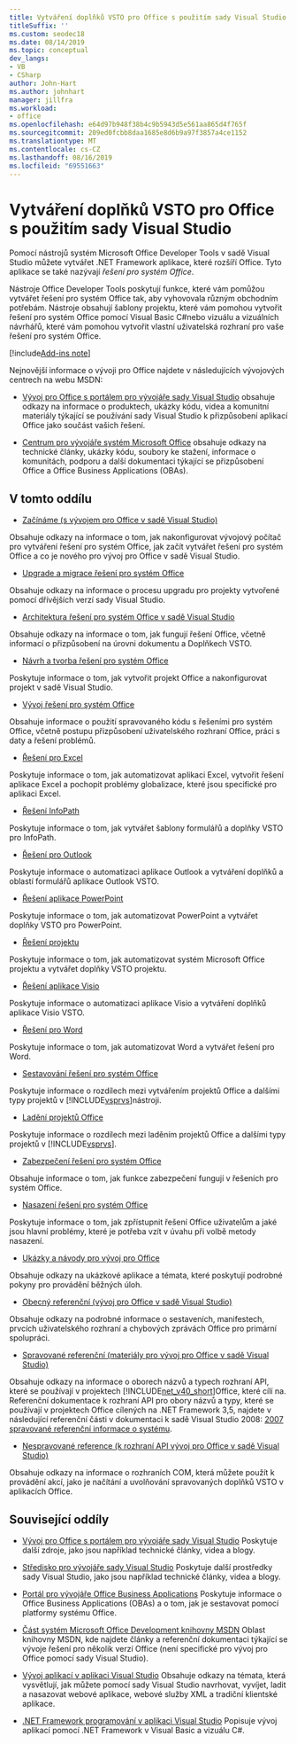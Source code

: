 ```yaml
---
title: Vytváření doplňků VSTO pro Office s použitím sady Visual Studio
titleSuffix: ''
ms.custom: seodec18
ms.date: 08/14/2019
ms.topic: conceptual
dev_langs:
- VB
- CSharp
author: John-Hart
ms.author: johnhart
manager: jillfra
ms.workload:
- office
ms.openlocfilehash: e64d97b948f38b4c9b5943d5e561aa865d4f765f
ms.sourcegitcommit: 209ed0fcbb8daa1685e8d6b9a97f3857a4ce1152
ms.translationtype: MT
ms.contentlocale: cs-CZ
ms.lasthandoff: 08/16/2019
ms.locfileid: "69551663"
---
```

# <a name="create-vsto-add-ins-for-office-by-using-visual-studio"></a>Vytváření doplňků VSTO pro Office s použitím sady Visual Studio
  Pomocí nástrojů systém Microsoft Office Developer Tools v sadě Visual Studio můžete vytvářet .NET Framework aplikace, které rozšíří Office. Tyto aplikace se také nazývají *řešení pro systém Office*.

 Nástroje Office Developer Tools poskytují funkce, které vám pomůžou vytvářet řešení pro systém Office tak, aby vyhovovala různým obchodním potřebám. Nástroje obsahují šablony projektu, které vám pomohou vytvořit řešení pro systém Office pomocí Visual Basic C#nebo vizuálu a vizuálních návrhářů, které vám pomohou vytvořit vlastní uživatelská rozhraní pro vaše řešení pro systém Office.

[!include[Add-ins note](includes/addinsnote.md)]

 Nejnovější informace o vývoji pro Office najdete v následujících vývojových centrech na webu MSDN:

- [Vývoj pro Office s portálem pro vývojáře sady Visual Studio](http://go.microsoft.com/fwlink/?LinkId=123844) obsahuje odkazy na informace o produktech, ukázky kódu, videa a komunitní materiály týkající se používání sady Visual Studio k přizpůsobení aplikací Office jako součást vašich řešení.

- [Centrum pro vývojáře systém Microsoft Office](http://go.microsoft.com/fwlink/?LinkId=83467) obsahuje odkazy na technické články, ukázky kódu, soubory ke stažení, informace o komunitách, podporu a další dokumentaci týkající se přizpůsobení Office a Office Business Applications (OBAs).

## <a name="in-this-section"></a>V tomto oddílu
- [Začínáme &#40;s vývojem pro Office v sadě Visual Studio&#41;](../vsto/getting-started-office-development-in-visual-studio.md)

 Obsahuje odkazy na informace o tom, jak nakonfigurovat vývojový počítač pro vytváření řešení pro systém Office, jak začít vytvářet řešení pro systém Office a co je nového pro vývoj pro Office v sadě Visual Studio.

- [Upgrade a migrace řešení pro systém Office](../vsto/upgrading-and-migrating-office-solutions.md)

 Obsahuje odkazy na informace o procesu upgradu pro projekty vytvořené pomocí dřívějších verzí sady Visual Studio.

- [Architektura řešení pro systém Office v sadě Visual Studio](../vsto/architecture-of-office-solutions-in-visual-studio.md)

 Obsahuje odkazy na informace o tom, jak fungují řešení Office, včetně informací o přizpůsobení na úrovni dokumentu a Doplňkech VSTO.

- [Návrh a tvorba řešení pro systém Office](../vsto/designing-and-creating-office-solutions.md)

 Poskytuje informace o tom, jak vytvořit projekt Office a nakonfigurovat projekt v sadě Visual Studio.

- [Vývoj řešení pro systém Office](../vsto/developing-office-solutions.md)

 Obsahuje informace o použití spravovaného kódu s řešeními pro systém Office, včetně postupu přizpůsobení uživatelského rozhraní Office, práci s daty a řešení problémů.

- [Řešení pro Excel](../vsto/excel-solutions.md)

 Poskytuje informace o tom, jak automatizovat aplikaci Excel, vytvořit řešení aplikace Excel a pochopit problémy globalizace, které jsou specifické pro aplikaci Excel.

- [Řešení InfoPath](../vsto/infopath-solutions.md)

 Poskytuje informace o tom, jak vytvářet šablony formulářů a doplňky VSTO pro InfoPath.

- [Řešení pro Outlook](../vsto/outlook-solutions.md)

 Poskytuje informace o automatizaci aplikace Outlook a vytváření doplňků a oblastí formulářů aplikace Outlook VSTO.

- [Řešení aplikace PowerPoint](../vsto/powerpoint-solutions.md)

 Poskytuje informace o tom, jak automatizovat PowerPoint a vytvářet doplňky VSTO pro PowerPoint.

- [Řešení projektu](../vsto/project-solutions.md)

 Poskytuje informace o tom, jak automatizovat systém Microsoft Office projektu a vytvářet doplňky VSTO projektu.

- [Řešení aplikace Visio](../vsto/visio-solutions.md)

 Poskytuje informace o automatizaci aplikace Visio a vytváření doplňků aplikace Visio VSTO.

- [Řešení pro Word](../vsto/word-solutions.md)

 Poskytuje informace o tom, jak automatizovat Word a vytvářet řešení pro Word.

- [Sestavování řešení pro systém Office](../vsto/building-office-solutions.md)

 Poskytuje informace o rozdílech mezi vytvářením projektů Office a dalšími typy projektů v [!INCLUDE[vsprvs](../sharepoint/includes/vsprvs-md.md)]nástroji.

- [Ladění projektů Office](../vsto/debugging-office-projects.md)

 Poskytuje informace o rozdílech mezi laděním projektů Office a dalšími typy projektů v [!INCLUDE[vsprvs](../sharepoint/includes/vsprvs-md.md)].

- [Zabezpečení řešení pro systém Office](../vsto/securing-office-solutions.md)

 Obsahuje informace o tom, jak funkce zabezpečení fungují v řešeních pro systém Office.

- [Nasazení řešení pro systém Office](../vsto/deploying-an-office-solution.md)

 Poskytuje informace o tom, jak zpřístupnit řešení Office uživatelům a jaké jsou hlavní problémy, které je potřeba vzít v úvahu při volbě metody nasazení.

- [Ukázky a návody pro vývoj pro Office](../vsto/office-development-samples-and-walkthroughs.md)

 Obsahuje odkazy na ukázkové aplikace a témata, které poskytují podrobné pokyny pro provádění běžných úloh.

- [Obecný referenční &#40;vývoj pro Office v sadě Visual Studio&#41;](../vsto/general-reference-office-development-in-visual-studio.md)

 Obsahuje odkazy na podrobné informace o sestaveních, manifestech, prvcích uživatelského rozhraní a chybových zprávách Office pro primární spolupráci.

- [Spravované referenční &#40;materiály pro vývoj pro Office v sadě Visual Studio&#41;](../vsto/managed-reference-office-development-in-visual-studio.md)

 Obsahuje odkazy na informace o oborech názvů a typech rozhraní API, které se používají v projektech [!INCLUDE[net_v40_short](../sharepoint/includes/net-v40-short-md.md)]Office, které cílí na. Referenční dokumentace k rozhraní API pro obory názvů a typy, které se používají v projektech Office cílených na .NET Framework 3,5, najdete v následující referenční části v dokumentaci k sadě Visual Studio 2008: [2007 spravované referenční informace o systému](http://go.microsoft.com/fwlink/?LinkId=160658).

- [Nespravované reference &#40;k rozhraní API vývoj pro Office v sadě Visual Studio&#41;](../vsto/unmanaged-api-reference-office-development-in-visual-studio.md)

 Obsahuje odkazy na informace o rozhraních COM, která můžete použít k provádění akcí, jako je načítání a uvolňování spravovaných doplňků VSTO v aplikacích Office.

## <a name="related-sections"></a>Související oddíly
- [Vývoj pro Office s portálem pro vývojáře sady Visual Studio](http://go.microsoft.com/fwlink/?LinkId=123844) Poskytuje další zdroje, jako jsou například technické články, videa a blogy.

- [Středisko pro vývojáře sady Visual Studio](http://go.microsoft.com/fwlink/?LinkID=99124) Poskytuje další prostředky sady Visual Studio, jako jsou například technické články, videa a blogy.

- [Portál pro vývojáře Office Business Applications](http://go.microsoft.com/fwlink/?LinkId=99125) Poskytuje informace o Office Business Applications (OBAs) a o tom, jak je sestavovat pomocí platformy systému Office.

- [Část systém Microsoft Office Development knihovny MSDN](http://go.microsoft.com/fwlink/?LinkId=149870) Oblast knihovny MSDN, kde najdete články a referenční dokumentaci týkající se vývoje řešení pro několik verzí Office (není specifické pro vývoj pro Office pomocí sady Visual Studio).

- [Vývoj aplikací v aplikaci Visual Studio](https://msdn.microsoft.com/97490c1b-a247-41fb-8f2c-bc4c201eff68) Obsahuje odkazy na témata, která vysvětlují, jak můžete pomocí sady Visual Studio navrhovat, vyvíjet, ladit a nasazovat webové aplikace, webové služby XML a tradiční klientské aplikace.

- [.NET Framework programování v aplikaci Visual Studio](/previous-versions/visualstudio/visual-studio-2010/k1s94fta(v=vs.100)) Popisuje vývoj aplikací pomocí .NET Framework v Visual Basic a vizuálu C#.
